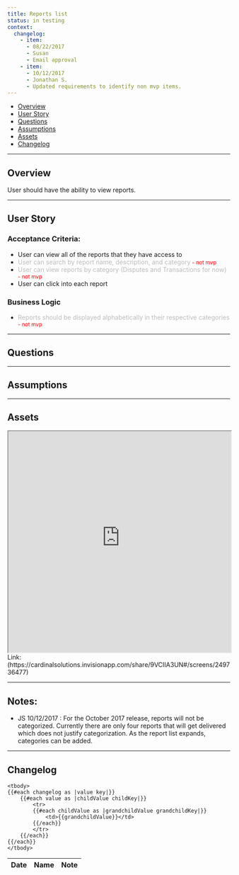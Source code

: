 ```yaml
---
title: Reports list
status: in testing
context:
  changelog:
    - item:
      - 08/22/2017
      - Susan
      - Email approval
    - item:
      - 10/12/2017
      - Jonathan S.
      - Updated requirements to identify non mvp items.
---
```


- [Overview](#overview)
- [User Story](#user-story)
- [Questions](#questions)
- [Assumptions](#assumptions)
- [Assets](#assets)
- [Changelog](#changelog)

---

## Overview <a name="overview"></a>

User should have the ability to view reports.

---

## User Story <a name="user-story"></a>

### Acceptance Criteria:

- User can view all of the reports that they have access to
- <font style="color:#bcbcbc">User can search by report name, description, and category</font><font style="color:#ff0000;font-size:12px"> - not mvp</font>
- <font style="color:#bcbcbc">User can view reports by category (Disputes and Transactions for now)</font><font style="color:#ff0000;font-size:12px"> - not mvp</font>
- User can click into each report

### Business Logic
- <font style="color:#bcbcbc">Reports should be displayed alphabetically in their respective categories</font><font style="color:#ff0000;font-size:12px"> - not mvp</font>

---

## Questions <a name="questions"></a>


---

## Assumptions <a name="assumptions"></a>



---

## Assets <a name="assets"></a>

<iframe width="100%" height="500" src="https://cardinalsolutions.invisionapp.com/share/9VCIIA3UN#/screens/249736477"></iframe>
Link: (https://cardinalsolutions.invisionapp.com/share/9VCIIA3UN#/screens/249736477)

---

## Notes:
- JS 10/12/2017 : For the October 2017 release, reports will not be categorized. Currently there are only four reports that will get delivered which does not justify categorization. As the report list expands, categories can be added.

---

## Changelog <a name="changelog"></a>

<table>
	<thead>
		<th>Date</th>
		<th>Name</th>
		<th>Note</th>
	</thead>

	<tbody>
	{{#each changelog as |value key|}}
		{{#each value as |childValue childKey|}}
			<tr>
			{{#each childValue as |grandchildValue grandchildKey|}}
				<td>{{grandchildValue}}</td>
			{{/each}}		
			</tr>
		{{/each}}
	{{/each}}
	</tbody>
</table>
